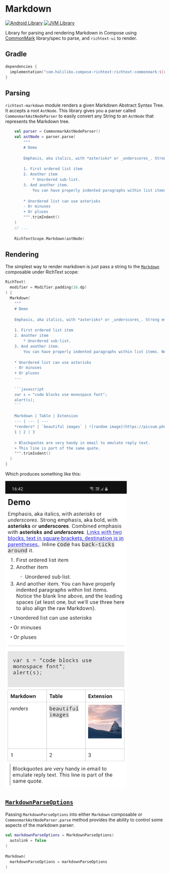 # Markdown

[![Android Library](https://img.shields.io/badge/Platform-Android-green.svg?style=for-the-badge)](https://developer.android.com/studio/build/dependencies)
[![JVM Library](https://img.shields.io/badge/Platform-JVM-red.svg?style=for-the-badge)](https://kotlinlang.org/docs/mpp-intro.html)

Library for parsing and rendering Markdown in Compose using [CommonMark](https://github.com/commonmark/commonmark-java)
library/spec to parse, and `richtext-ui` to render.

## Gradle

```kotlin
dependencies {
  implementation("com.halilibo.compose-richtext:richtext-commonmark:${richtext_version}")
}
```

## Parsing

`richtext-markdown` module renders a given Markdown Abstract Syntax Tree. It accepts a root 
`AstNode`. This library gives you a parser called `CommonmarkAstNodeParser` to easily convert any 
String to an `AstNode` that represents the Markdown tree.

```kotlin
    val parser = CommonmarkAstNodeParser()
    val astNode = parser.parse(
        """
        # Demo
        
        Emphasis, aka italics, with *asterisks* or _underscores_. Strong emphasis, aka bold, with **asterisks** or __underscores__. Combined emphasis with **asterisks and _underscores_**. [Links with two blocks, text in square-brackets, destination is in parentheses.](https://www.example.com). Inline `code` has `back-ticks around` it.
        
        1. First ordered list item
        2. Another item
            * Unordered sub-list.
        3. And another item.
            You can have properly indented paragraphs within list items. Notice the blank line above, and the leading spaces (at least one, but we'll use three here to also align the raw Markdown).
        
        * Unordered list can use asterisks
        - Or minuses
        + Or pluses
        """.trimIndent()
    )
    // ...
  
    RichTextScope.Markdown(astNode)
```

## Rendering

The simplest way to render markdown is just pass a string to the [`Markdown`](../api/richtext-commonmark/com.halilibo.richtext.markdown/-markdown.html)
composable under RichText scope:

~~~kotlin
RichText(
  modifier = Modifier.padding(16.dp)
) {
  Markdown(
    """
    # Demo

    Emphasis, aka italics, with *asterisks* or _underscores_. Strong emphasis, aka bold, with **asterisks** or __underscores__. Combined emphasis with **asterisks and _underscores_**. [Links with two blocks, text in square-brackets, destination is in parentheses.](https://www.example.com). Inline `code` has `back-ticks around` it.

    1. First ordered list item
    2. Another item
        * Unordered sub-list.
    3. And another item.
        You can have properly indented paragraphs within list items. Notice the blank line above, and the leading spaces (at least one, but we'll use three here to also align the raw Markdown).

    * Unordered list can use asterisks
    - Or minuses
    + Or pluses
    ---

    ```javascript
    var s = "code blocks use monospace font";
    alert(s);
    ```

    Markdown | Table | Extension
    --- | --- | ---
    *renders* | `beautiful images` | ![random image](https://picsum.photos/seed/picsum/400/400 "Text 1")
    1 | 2 | 3

    > Blockquotes are very handy in email to emulate reply text.
    > This line is part of the same quote.
    """.trimIndent()
  )
}
~~~

Which produces something like this:

![markdown demo](img/markdown-demo.png)

## [`MarkdownParseOptions`](../api/richtext-commonmark/com.halilibo.richtext.commonmark/-markdown-parse-options.html)

Passing `MarkdownParseOptions` into either `Markdown` composable or `CommonmarkAstNodeParser.parse` method provides the ability to control some aspects of the markdown parser:

```kotlin
val markdownParseOptions = MarkdownParseOptions(
  autolink = false
)

Markdown(
  markdownParseOptions = markdownParseOptions
)
```
